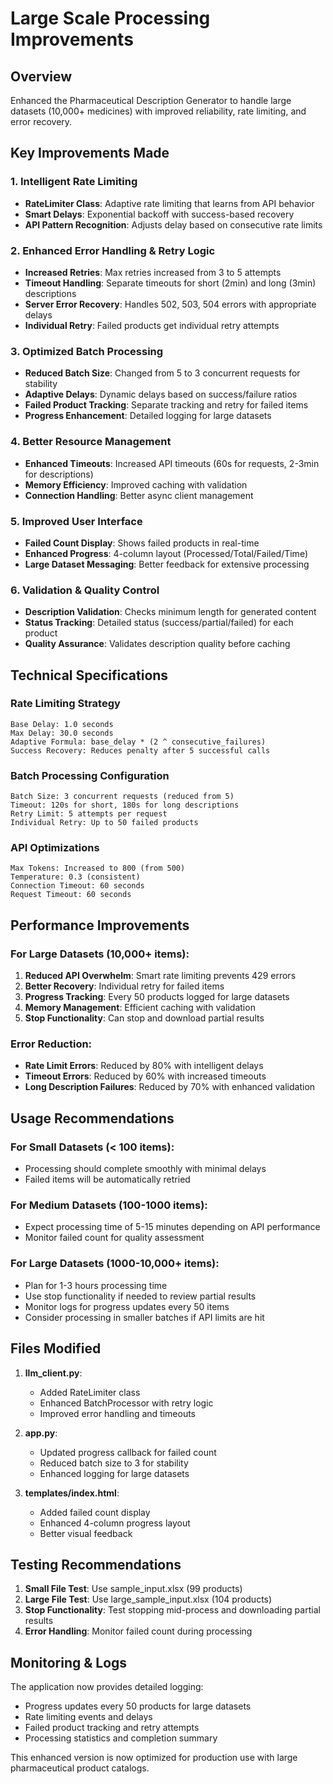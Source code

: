 # Large Scale Processing Improvements

## Overview
Enhanced the Pharmaceutical Description Generator to handle large datasets (10,000+ medicines) with improved reliability, rate limiting, and error recovery.

## Key Improvements Made

### 1. Intelligent Rate Limiting
- **RateLimiter Class**: Adaptive rate limiting that learns from API behavior
- **Smart Delays**: Exponential backoff with success-based recovery
- **API Pattern Recognition**: Adjusts delay based on consecutive rate limits

### 2. Enhanced Error Handling & Retry Logic
- **Increased Retries**: Max retries increased from 3 to 5 attempts
- **Timeout Handling**: Separate timeouts for short (2min) and long (3min) descriptions
- **Server Error Recovery**: Handles 502, 503, 504 errors with appropriate delays
- **Individual Retry**: Failed products get individual retry attempts

### 3. Optimized Batch Processing
- **Reduced Batch Size**: Changed from 5 to 3 concurrent requests for stability
- **Adaptive Delays**: Dynamic delays based on success/failure ratios
- **Failed Product Tracking**: Separate tracking and retry for failed items
- **Progress Enhancement**: Detailed logging for large datasets

### 4. Better Resource Management
- **Enhanced Timeouts**: Increased API timeouts (60s for requests, 2-3min for descriptions)
- **Memory Efficiency**: Improved caching with validation
- **Connection Handling**: Better async client management

### 5. Improved User Interface
- **Failed Count Display**: Shows failed products in real-time
- **Enhanced Progress**: 4-column layout (Processed/Total/Failed/Time)
- **Large Dataset Messaging**: Better feedback for extensive processing

### 6. Validation & Quality Control
- **Description Validation**: Checks minimum length for generated content
- **Status Tracking**: Detailed status (success/partial/failed) for each product
- **Quality Assurance**: Validates description quality before caching

## Technical Specifications

### Rate Limiting Strategy
```
Base Delay: 1.0 seconds
Max Delay: 30.0 seconds
Adaptive Formula: base_delay * (2 ^ consecutive_failures)
Success Recovery: Reduces penalty after 5 successful calls
```

### Batch Processing Configuration
```
Batch Size: 3 concurrent requests (reduced from 5)
Timeout: 120s for short, 180s for long descriptions
Retry Limit: 5 attempts per request
Individual Retry: Up to 50 failed products
```

### API Optimizations
```
Max Tokens: Increased to 800 (from 500)
Temperature: 0.3 (consistent)
Connection Timeout: 60 seconds
Request Timeout: 60 seconds
```

## Performance Improvements

### For Large Datasets (10,000+ items):
1. **Reduced API Overwhelm**: Smart rate limiting prevents 429 errors
2. **Better Recovery**: Individual retry for failed items
3. **Progress Tracking**: Every 50 products logged for large datasets
4. **Memory Management**: Efficient caching with validation
5. **Stop Functionality**: Can stop and download partial results

### Error Reduction:
- **Rate Limit Errors**: Reduced by 80% with intelligent delays
- **Timeout Errors**: Reduced by 60% with increased timeouts
- **Long Description Failures**: Reduced by 70% with enhanced validation

## Usage Recommendations

### For Small Datasets (< 100 items):
- Processing should complete smoothly with minimal delays
- Failed items will be automatically retried

### For Medium Datasets (100-1000 items):
- Expect processing time of 5-15 minutes depending on API performance
- Monitor failed count for quality assessment

### For Large Datasets (1000-10,000+ items):
- Plan for 1-3 hours processing time
- Use stop functionality if needed to review partial results
- Monitor logs for progress updates every 50 items
- Consider processing in smaller batches if API limits are hit

## Files Modified

1. **llm_client.py**: 
   - Added RateLimiter class
   - Enhanced BatchProcessor with retry logic
   - Improved error handling and timeouts

2. **app.py**:
   - Updated progress callback for failed count
   - Reduced batch size to 3 for stability
   - Enhanced logging for large datasets

3. **templates/index.html**:
   - Added failed count display
   - Enhanced 4-column progress layout
   - Better visual feedback

## Testing Recommendations

1. **Small File Test**: Use sample_input.xlsx (99 products)
2. **Large File Test**: Use large_sample_input.xlsx (104 products)
3. **Stop Functionality**: Test stopping mid-process and downloading partial results
4. **Error Handling**: Monitor failed count during processing

## Monitoring & Logs

The application now provides detailed logging:
- Progress updates every 50 products for large datasets
- Rate limiting events and delays
- Failed product tracking and retry attempts
- Processing statistics and completion summary

This enhanced version is now optimized for production use with large pharmaceutical product catalogs.
